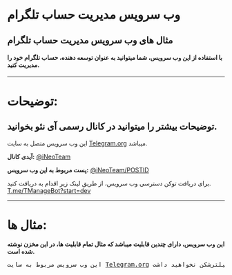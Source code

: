# وب سرویس مدیریت حساب تلگرام
## مثال های وب سرویس مدیریت حساب تلگرام

<h4>با استفاده از این وب سرویس، شما میتوانید به عنوان توسعه دهنده، حساب تلگرام خود را مدیریت کنید.</h4>

------------------------

# توضیحات:
## توضیحات بیشتر را میتوانید در کانال رسمی آی نئو بخوانید.

این وب سرویس متصل به سایت <a href='https://telegram.org' target='_blank'>Telegram.org</a> میباشد.

<b>آیدی کانال:</b> <a href='https://t.me/iNeoTeam' target='_blank'>@iNeoTeam</a>

<b>پست مربوط به این وب سرویس:</b> <a href='https://t.me/iNeoTeam/POSTID' target='_blank'>@iNeoTeam/POSTID</a>

برای دریافت توکن دسترسی وب سرویس، از طریق لینک زیر اقدام به دریافت کنید.
<a href='https://t.me/tmanagebot?start=dev'>T.me/TManageBot?start=dev</a>

-------------------------

# مثال ها:

<b>این وب سرویس، دارای چندین قابلیت میباشد که مثال تمام قابلیت ها، در این مخزن نوشته شده است.</b>

<pre>این وب سرویس مربوط به سایت <a href='https://telegram.org' target='_blank'>Telegram.org</a> میباشد و برای استفاده از این قابلیت تلگرام، نیازی به ورود به سایت رسمی تلگرام با استفاده از فیلترشکن نخواهید داشت.</pre>
